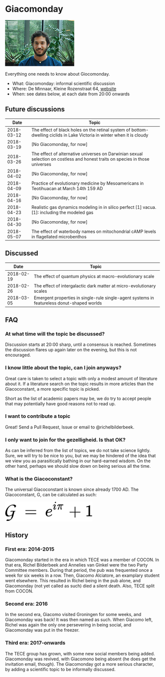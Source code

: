 # Giacomonday

![Giacomo](giacomo.png)

Everything one needs to know about Giocomonday.

 * What: Giacomonday: informal scientific discussion
 * Where: De Minnaar, Kleine Rozenstraat 64, [website](http://www.deminnaar.nl)
 * When: see dates below, at each date from 20:00 onwards

## Future discussions

Date|Topic
---|---
2018-03-12|The effect of black holes on the retinal system of bottom-dwelling ciclids in Lake Victoria in winter when it is cloudy 
2018-03-19|[No Giacomonday, for now]
2018-03-26|The effect of alternative universes on Darwinian sexual selection on costless and honest traits on species in those universes
2018-04-02|[No Giacomonday, for now]
2018-04-09|Practice of evolutionary medicine by Mesoamericans in Teotihuacan at March 14th 159 AD 
2018-04-16|[No Giacomonday, for now]
2018-04-23|Realistic gas dynamics modeling in in silico perfect [1] vacua. [1]: including the modeled gas
2018-04-30|[No Giacomonday, for now]
2018-05-07|The effect of waterbody names on mitochondrial cAMP levels in flagellated microbenthos

## Discussed

Date|Topic
---|---
2018-02-19|The effect of quantum physics at macro-evolutionary scale
2018-02-26|The effect of intergalactic dark matter at micro-evolutionary scales
2018-03-05|Emergent properties in single-rule single-agent systems in featureless donut-shaped worlds

## FAQ

### At what time will the topic be discussed?

Discussion starts at 20:00 sharp, until a 
consensus is reached. Sometimes the discussion
flares up again later on the evening, but this
is not encouraged.

### I know little about the topic, can I join anyways?

Great care is taken to select a topic with only
a modest amount of literature about it. If a literature
search on the topic results in more articles 
than the Giacoconstant,
a more specific topic is picked. 

Short as the list of academic papers may be, 
we do try to accept people 
that may potentially have good reasons not to read up.

### I want to contribute a topic

Great! Send a Pull Request, Issue or email to @richelbilderbeek.

### I only want to join for the gezelligheid. Is that OK?

As can be inferred from the list of topics, we do not
take science lightly. Sure, we will try to be nice
to you, but we may be hindered of the idea that we 
view you as parasitically bathing in our hard-earned 
wisdom. On the other hand, perhaps we should slow
down on being serious all the time.

### What is the Giacoconstant?

The universal Giacoconstant is known since
already 1700 AD. The Giacoconstant, G,
can be calculated as such:

![Giacomonday constant](giacomonday_constant.png)

## History

### First era: 2014-2015

Giacomonday started in the era in which TECE was a member of COCON. In that era,
Richel Bilderbeek and Annelies van Ginkel were the two Party Committee members.
During that period, the pub was frequented once a week for six weeks in a row. Then,
Giacomo Alciatore, an examplary student went elsewhere. This resulted in Richel being
in the pub alone, and Giacomonday (not yet called as such) died a silent death. Also,
TECE split from COCON.

### Second era: 2016

In the second era, Giacomo visited Groningen for some weeks, and Giacomonday was
back! It was then named as such. When Giacomo left, Richel was again the only
one persevering in being social, and Giacomonday was put in the freezer.

### Third era: 2017-onwards

The TECE group has grown, with some new social members being added. Giacomonday
was revived, with Giacomono being absent (he does get the invitation email, though).
The Giacomonday got a more serious character, by adding a scientific topic to 
be informally discussed.
